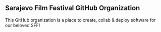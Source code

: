 ## Sarajevo Film Festival GitHub Organization

This GitHub organization is a place to create, collab & deploy software for our beloved SFF!

